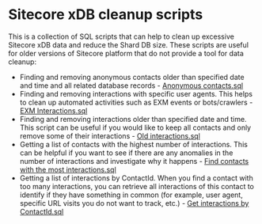 # Sitecore xDB cleanup scripts
This is a collection of SQL scripts that can help to clean up excessive Sitecore xDB data and reduce the Shard DB size.
These scripts are useful for older versions of Sitecore platform that do not provide a tool for data cleanup:

- Finding and removing anonymous contacts older than specified date and time and all related database records - [Anonymous contacts.sql](https://github.com/geann/Sitecore-xDB-cleanup-scripts/blob/main/scripts/EXM%20Interactions.sql)
- Finding and removing interactions with specific user agents. This helps to clean up automated activities such as EXM events or bots/crawlers - [EXM Interactions.sql](https://github.com/geann/Sitecore-xDB-cleanup-scripts/blob/main/scripts/EXM%20Interactions.sql)
- Finding and removing interactions older than specified date and time. This script can be useful if you would like to keep all contacts and only remove some of their interactions - [Old interactions.sql](https://github.com/geann/Sitecore-xDB-cleanup-scripts/blob/main/scripts/Old%20interactions.sql)
- Getting a list of contacts with the highest number of interactions. This can be helpful if you want to see if there are any anomalies in the number of interactions and investigate why it happens - [Find contacts with the most interactions.sql](https://github.com/geann/Sitecore-xDB-cleanup-scripts/blob/main/scripts/Find%20contacts%20with%20the%20most%20interactions.sql)
- Getting a list of interactions by ContactId. When you find a contact with too many interactions, you can retrieve all interactions of this contact to identify if they have something in common (for example, user agent, specific URL visits you do not want to track, etc.) - [Get interactions by ContactId.sql](https://github.com/geann/Sitecore-xDB-cleanup-scripts/blob/main/scripts/Get%20interactions%20by%20ContactId.sql)
